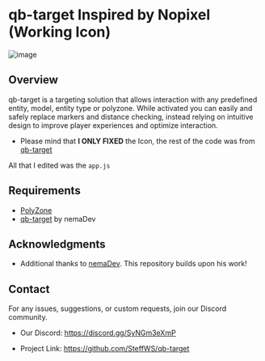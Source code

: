 # qb-target Inspired by Nopixel (Working Icon)

![image](https://github.com/SteffWS/qb-target/assets/84989476/33401528-2294-49e1-bb75-7a66c782e415)

## Overview
qb-target is a targeting solution that allows interaction with any predefined entity, model, entity type or polyzone. While activated you can easily and safely replace markers and distance checking, instead relying on intuitive design to improve player experiences and optimize interaction.

- Please mind that **I ONLY FIXED** the Icon, the rest of the code was from [qb-target](https://github.com/nemaDev/qb-target?tab=readme-ov-file)

All that I edited was the `app.js`

## Requirements
- [PolyZone](https://github.com/mkafrin/PolyZone)
- [qb-target](https://github.com/nemaDev) by nemaDev

## Acknowledgments
- Additional thanks to [nemaDev](https://github.com/nemaDev). This repository builds upon his work!

## Contact
For any issues, suggestions, or custom requests, join our Discord community.

- Our Discord: https://discord.gg/SyNGm3eXmP

- Project Link: https://github.com/SteffWS/qb-target

